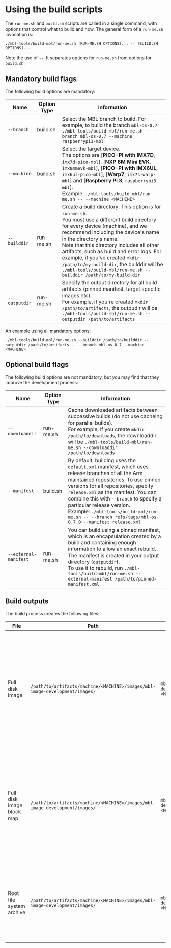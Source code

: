 # Using the build scripts

The `run-me.sh` and `build.sh` scripts are called in a single command, with options that control what to build and how. The general form of a `run-me.sh` invocation is:

```
./mbl-tools/build-mbl/run-me.sh [RUN-ME.SH OPTIONS]... -- [BUILD.SH OPTIONS]...
```

<span class="tips">Note the use of `--`. It separates options for `run-me.sh` from options for `build.sh`.</span>


## Mandatory build flags

The following build options are mandatory:

| Name | Option Type | Information |
| --- | --- | --- |
| `--branch` | build.sh | Select the MBL branch to build. For example, to build the branch `mbl-os-0.7`: <br>`./mbl-tools/build-mbl/run-me.sh -- --branch mbl-os-0.7 --machine raspberrypi3-mbl` |
| `--machine` | build.sh | Select the target device. <br>The options are [**PICO-PI with IMX7D**, `imx7d-pico-mbl`], [**NXP 8M Mini EVK**, `imx8mmevk-mbl`], [**PICO-PI with IMX6UL**, `imx6ul-pico-mbl`], [**Warp7**, `imx7s-warp-mbl`] and [**Raspberry Pi 3**, `raspberrypi3-mbl`]. <br>Example: `./mbl-tools/build-mbl/run-me.sh -- --machine <MACHINE>` |
| `--builddir` | run-me.sh | Create a build directory. This option is for `run-me.sh`. <br>You must use a different build directory for every device (machine), and we recommend including the device's name in the directory's name. <br>Note that this directory includes all other artifacts, such as build and error logs. For example, if you've created `mkdir /path/to/my-build-dir`, the builddir will be `./mbl-tools/build-mbl/run-me.sh --builddir /path/to/my-build-dir` |
| `--outputdir` | run-me.sh | Specify the output directory for all build artifacts (pinned manifest, target specific images etc). <br>For example, if you're created `mkdir /path/to/artifacts`, the outpudir will be `./mbl-tools/build-mbl/run-me.sh --outputdir /path/to/artifacts` |

An example using all mandatory options:

```
./mbl-tools/build-mbl/run-me.sh --builddir /path/to/builddir --outputdir /path/to/artifacts -- --branch mbl-os-0.7 --machine <MACHINE>
```

## Optional build flags

The following build options are not mandatory, but you may find that they improve the development process:

| Name | Option Type | Information |
| --- | --- | --- |
| `--downloaddir` | run-me.sh | Cache downloaded artifacts between successive builds (do not use cacheing for parallel builds). <br>For example, if you create `mkdir /path/to/downloads`, the downloaddir will be `./mbl-tools/build-mbl/run-me.sh --downloaddir /path/to/downloads` |
| `--manifest` | build.sh | By default, building uses the `default.xml` manifest, which uses release branches of all the Arm maintained repositories. To use pinned versions for all repositories, specify `release.xml` as the manifest. You can combine this with `--branch` to specify a particular release version. <br>Example: `./mbl-tools/build-mbl/run-me.sh -- --branch refs/tags/mbl-os-0.7.0 --manifest release.xml`|
| `--external-manifest` | run-me.sh | You can build using a pinned manifest, which is an encapsulation created by a build and containing enough information to allow an exact rebuild. The manifest is created in your output directory (`outputdir`). <br>To use it to rebuild, run `./mbl-tools/build-mbl/run-me.sh --external-manifest /path/to/pinned-manifest.xml` |

## Build outputs

The build process creates the following files:

| File | Path | File | Information |
| --- | --- | --- | --- |
| Full disk image  | `/path/to/artifacts/machine/<MACHINE>/images/mbl-image-development/images/` | `mbl-image-development-<MACHINE>.wic.gz` | This is a compressed image of the entire flash. Once decompressed, this image can be directly written to storage media, and initializes the device's storage with a full set of disk partitions and an initial version of firmware. |
| Full disk image block map | `/path/to/artifacts/machine/<MACHINE>/images/mbl-image-development/images/` | `mbl-image-development-<MACHINE>.wic.bmap` | This is a file containing information about which blocks of the uncompressed full disk image actually need to be written to the device. Some blocks of the image represent unused storage space, which does not actually need to be written. |
| Root file system archive  | `/path/to/artifacts/machine/<MACHINE>/images/mbl-image-development/images/` | `mbl-image-development-<MACHINE>.tar.xz` | This is a compressed `.tar` archive, which you need when you update the device firmware (this topic is covered [in the Updating MBL tutorial](../update/index.html)). |
